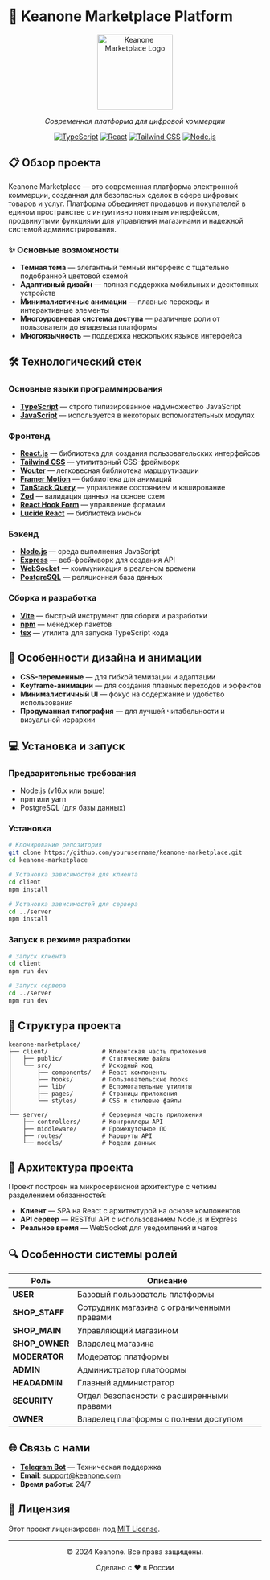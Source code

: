 # 🚀 Keanone Marketplace Platform

<div align="center">
  <img src="public/images/logo.svg" alt="Keanone Marketplace Logo" width="150"/>
  <br>
  <p><em>Современная платформа для цифровой коммерции</em></p>
  
  [![TypeScript](https://img.shields.io/badge/TypeScript-007ACC?style=for-the-badge&logo=typescript&logoColor=white)](https://www.typescriptlang.org/)
  [![React](https://img.shields.io/badge/React-20232A?style=for-the-badge&logo=react&logoColor=61DAFB)](https://reactjs.org/)
  [![Tailwind CSS](https://img.shields.io/badge/Tailwind_CSS-38B2AC?style=for-the-badge&logo=tailwind-css&logoColor=white)](https://tailwindcss.com/)
  [![Node.js](https://img.shields.io/badge/Node.js-339933?style=for-the-badge&logo=nodedotjs&logoColor=white)](https://nodejs.org/)
</div>

## 📋 Обзор проекта

Keanone Marketplace — это современная платформа электронной коммерции, созданная для безопасных сделок в сфере цифровых товаров и услуг. Платформа объединяет продавцов и покупателей в едином пространстве с интуитивно понятным интерфейсом, продвинутыми функциями для управления магазинами и надежной системой администрирования.

### ✨ Основные возможности

- **Темная тема** — элегантный темный интерфейс с тщательно подобранной цветовой схемой
- **Адаптивный дизайн** — полная поддержка мобильных и десктопных устройств
- **Минималистичные анимации** — плавные переходы и интерактивные элементы
- **Многоуровневая система доступа** — различные роли от пользователя до владельца платформы
- **Многоязычность** — поддержка нескольких языков интерфейса

## 🛠️ Технологический стек

### Основные языки программирования

- **[TypeScript](https://www.typescriptlang.org/)** — строго типизированное надмножество JavaScript
- **[JavaScript](https://developer.mozilla.org/en-US/docs/Web/JavaScript)** — используется в некоторых вспомогательных модулях

### Фронтенд

- **[React.js](https://reactjs.org/)** — библиотека для создания пользовательских интерфейсов
- **[Tailwind CSS](https://tailwindcss.com/)** — утилитарный CSS-фреймворк
- **[Wouter](https://github.com/molefrog/wouter)** — легковесная библиотека маршрутизации
- **[Framer Motion](https://www.framer.com/motion/)** — библиотека для анимаций
- **[TanStack Query](https://tanstack.com/query/latest)** — управление состоянием и кэширование
- **[Zod](https://zod.dev/)** — валидация данных на основе схем
- **[React Hook Form](https://react-hook-form.com/)** — управление формами
- **[Lucide React](https://lucide.dev/)** — библиотека иконок

### Бэкенд

- **[Node.js](https://nodejs.org/)** — среда выполнения JavaScript
- **[Express](https://expressjs.com/)** — веб-фреймворк для создания API
- **[WebSocket](https://developer.mozilla.org/en-US/docs/Web/API/WebSockets_API)** — коммуникация в реальном времени
- **[PostgreSQL](https://www.postgresql.org/)** — реляционная база данных

### Сборка и разработка

- **[Vite](https://vitejs.dev/)** — быстрый инструмент для сборки и разработки
- **[npm](https://www.npmjs.com/)** — менеджер пакетов
- **[tsx](https://github.com/esbuild-kit/tsx)** — утилита для запуска TypeScript кода

## 🎨 Особенности дизайна и анимации

- **CSS-переменные** — для гибкой темизации и адаптации
- **Keyframe-анимации** — для создания плавных переходов и эффектов
- **Минималистичный UI** — фокус на содержание и удобство использования
- **Продуманная типография** — для лучшей читабельности и визуальной иерархии

## 💻 Установка и запуск

### Предварительные требования

- Node.js (v16.x или выше)
- npm или yarn
- PostgreSQL (для базы данных)

### Установка

```bash
# Клонирование репозитория
git clone https://github.com/yourusername/keanone-marketplace.git
cd keanone-marketplace

# Установка зависимостей для клиента
cd client
npm install

# Установка зависимостей для сервера
cd ../server
npm install
```

### Запуск в режиме разработки

```bash
# Запуск клиента
cd client
npm run dev

# Запуск сервера
cd ../server
npm run dev
```

## 📂 Структура проекта

```
keanone-marketplace/
├── client/               # Клиентская часть приложения
│   ├── public/           # Статические файлы
│   └── src/              # Исходный код
│       ├── components/   # React компоненты
│       ├── hooks/        # Пользовательские hooks
│       ├── lib/          # Вспомогательные утилиты
│       ├── pages/        # Страницы приложения
│       └── styles/       # CSS и стилевые файлы
│
└── server/               # Серверная часть приложения
    ├── controllers/      # Контроллеры API
    ├── middleware/       # Промежуточное ПО
    ├── routes/           # Маршруты API
    └── models/           # Модели данных
```

## 🔧 Архитектура проекта

Проект построен на микросервисной архитектуре с четким разделением обязанностей:

- **Клиент** — SPA на React с архитектурой на основе компонентов
- **API сервер** — RESTful API с использованием Node.js и Express
- **Реальное время** — WebSocket для уведомлений и чатов

## 🔍 Особенности системы ролей

| Роль | Описание |
|------|----------|
| **USER** | Базовый пользователь платформы |
| **SHOP_STAFF** | Сотрудник магазина с ограниченными правами |
| **SHOP_MAIN** | Управляющий магазином |
| **SHOP_OWNER** | Владелец магазина |
| **MODERATOR** | Модератор платформы |
| **ADMIN** | Администратор платформы |
| **HEADADMIN** | Главный администратор |
| **SECURITY** | Отдел безопасности с расширенными правами |
| **OWNER** | Владелец платформы с полным доступом |

## 🌐 Связь с нами

- **[Telegram Bot](https://t.me/KeanoneSupportRobot)** — Техническая поддержка
- **Email**: support@keanone.com
- **Время работы**: 24/7

## 📝 Лицензия

Этот проект лицензирован под [MIT License](LICENSE).

---

<div align="center">
  <p>© 2024 Keanone. Все права защищены.</p>
  <p>Сделано с ❤️ в России</p>
</div> 